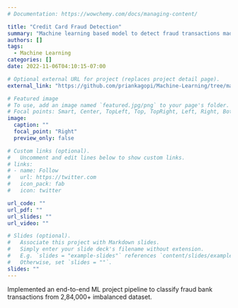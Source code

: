 ```yaml
---
# Documentation: https://wowchemy.com/docs/managing-content/

title: "Credit Card Fraud Detection"
summary: "Machine learning based model to detect fraud transactions made with credit cards among US citizens"
authors: []
tags: 
  - Machine Learning
categories: []
date: 2022-11-06T04:10:15-07:00

# Optional external URL for project (replaces project detail page).
external_link: "https://github.com/priankagopi/Machine-Learning/tree/main/Credit%20Card%20Fraud%20Detection"

# Featured image
# To use, add an image named `featured.jpg/png` to your page's folder.
# Focal points: Smart, Center, TopLeft, Top, TopRight, Left, Right, BottomLeft, Bottom, BottomRight.
image:
  caption: ""
  focal_point: "Right"
  preview_only: false

# Custom links (optional).
#   Uncomment and edit lines below to show custom links.
# links:
# - name: Follow
#   url: https://twitter.com
#   icon_pack: fab
#   icon: twitter

url_code: ""
url_pdf: ""
url_slides: ""
url_video: ""

# Slides (optional).
#   Associate this project with Markdown slides.
#   Simply enter your slide deck's filename without extension.
#   E.g. `slides = "example-slides"` references `content/slides/example-slides.md`.
#   Otherwise, set `slides = ""`.
slides: ""
---
```


Implemented an end-to-end ML project pipeline to classify fraud bank transactions from 2,84,000+ imbalanced dataset.
